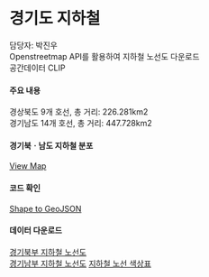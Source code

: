 # 경기도 지하철

담당자: 박진우<br>
Openstreetmap API를 활용하여 지하철 노선도 다운로드<br>
공간데이터 CLIP<br>

#### 주요 내용

경상북도 9개 호선, 총 거리: 226.281km2 <br>
경기남도 14개 호선, 총 거리: 447.728km2 

#### 경기북ㆍ남도 지하철 분포
[View Map](https://jinuew.github.io/sicm2002-6/assets/subwaymap.html) 

#### 코드 확인
[Shape to GeoJSON](https://github.com/jinuew/sicm2002-6/blob/main/assets/Code/Shape_to_GeoJSON.ipynb)


#### 데이터 다운로드
[경기북부 지하철 노선도](https://github.com/jinuew/sicm2002-6/raw/main/assets/Data/north_subway.geojson)<br>
[경기남부 지하철 노선도](https://github.com/jinuew/sicm2002-6/raw/main/assets/Data/south_subway.geojson)
[지하철 노선 색상표](https://github.com/jinuew/sicm2002-6/raw/main/assets/Data/subway_color.csv)

